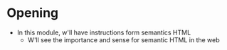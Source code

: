 # Opening 
  - In this module, w'll have instructions form semantics HTML
      - W'll see the importance and sense for semantic HTML in the web

